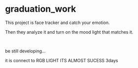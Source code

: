 # graduation_work
<p>This project is face tracker and catch your emotion.</p>
<p>Then they analyze it and turn on the mood light that matches it.</p>
<br />
<p>be still developing...<p>
  
  <p>it is connect to RGB LIGHT
  ITS ALMOST SUCESS
  3days
  
